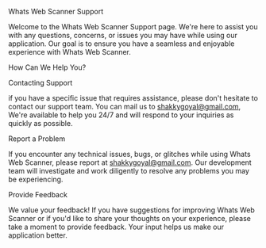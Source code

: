 Whats Web Scanner Support

Welcome to the Whats Web Scanner Support page. We're here to assist you with any questions, concerns, or issues you may have while using our application. Our goal is to ensure you have a seamless and enjoyable experience with Whats Web Scanner.

How Can We Help You?

Contacting Support

if you have a specific issue that requires assistance, please don't hesitate to contact our support team. You can mail us to shakkygoyal@gmail.com, We're available to help you 24/7 and will respond to your inquiries as quickly as possible.

Report a Problem

If you encounter any technical issues, bugs, or glitches while using Whats Web Scanner, please report at shakkygoyal@gmail.com. Our development team will investigate and work diligently to resolve any problems you may be experiencing.

Provide Feedback

We value your feedback! If you have suggestions for improving Whats Web Scanner or if you'd like to share your thoughts on your experience, please take a moment to provide feedback. Your input helps us make our application better.
